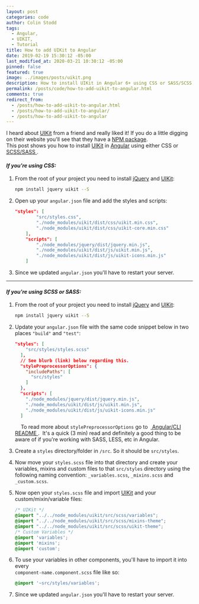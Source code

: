 ```yaml
---
layout: post
categories: code
author: Colin Stodd
tags:
  - Angular,
  - UIKIT,
  - Tutorial
title: How to add UIKit to Angular
date: 2019-02-19 15:30:12 -05:00
last_modified_at: 2020-03-21 10:30:12 -05:00
pinned: false
featured: true
image: ../images/posts/uikit.png
description: How to install UIKit in Angular 6+ using CSS or SASS/SCSS.
permalink: /posts/code/how-to-add-uikit-to-angular.html
comments: true
redirect_from:
  - /posts/how-to-add-uikit-to-angular.html
  - /posts/how-to-add-uikit-to-angular/
  - /posts/how-to-add-uikit-to-angular
---
```


I heard about <a href="https://getuikit.com" target="_blank" rel="noopener">UIKit</a> from a friend and really liked it! If you do a little digging on their website you'll see that they have a <a href="https://www.npmjs.com/package/uikit" target="_blank" rel="noopener">NPM package</a>. <br/>This post shows you how to install <a href="https://getuikit.com" target="_blank" rel="noopener">UIKit</a> in <a href="https://angular.io/" target="_blank" rel="noopener">Angular</a> using either CSS or <a href="#scss">SCSS/SASS <i class="fad fa-level-down-alt"></i></a>.

<i class="fab fa-css3 text-pink header-icon" title="CSS 3"></i>

#### _If you're using CSS:_

1. From the root of your project you need to install <a href="https://jquery.com/" target="_blank" rel="noopener">jQuery</a> and <a href="https://getuikit.com/" target="_blank" rel="noopener">UIKit</a>:

    ```bash
    npm install jquery uikit --S
    ```


2. Open up your `angular.json` file and add the styles and scripts:

    ```json
    "styles": [
            "src/styles.css",
            "./node_modules/uikit/dist/css/uikit.min.css",
            "./node_modules/uikit/dist/css/uikit-core.min.css"
        ],
        "scripts": [
            "./node_modules/jquery/dist/jquery.min.js",
            "./node_modules/uikit/dist/js/uikit.min.js",
            "./node_modules/uikit/dist/js/uikit-icons.min.js"
        ]
    ```

    <div id="scss" name="scss"></div>

3. Since we updated `angular.json` you'll have to restart your server.

---

<i class="fab fa-sass text-pink header-icon" title="SASS"></i>

#### _If you're using SCSS or SASS:_

1. From the root of your project you need to install <a href="https://jquery.com/" target="_blank" rel="noopener">jQuery</a> and <a href="https://getuikit.com/" target="_blank" rel="noopener">UIKit</a>:

    ```bash
    npm install jquery uikit --S
    ```

2. Update your `angular.json` file with the same code snippet below in two places `"build"` and `"test"`:

    ```json
    "styles": [
        "src/styles/styles.scss"
      ],
      // See blurb (link) below regarding this.
      "stylePreprocessorOptions": {
        "includePaths": [
          "src/styles"
        ]
      },
      "scripts": [
        "./node_modules/jquery/dist/jquery.min.js",
        "./node_modules/uikit/dist/js/uikit.min.js",
        "./node_modules/uikit/dist/js/uikit-icons.min.js"
      ]
    ```

    <div class="blurb"><i class="fad fa-books fa-lg"></i>&nbsp;&nbsp;&nbsp;  To read more about  <code>stylePreprocessorOptions</code> go to  &nbsp;<a href="https://github.com/angular/angular-cli/wiki/stories-global-styles" target="_blank" rel="noopener"> Angular/CLI README  <i class="fad fa-external-link-alt"></i></a>. &nbsp;It's a quick (3 min) read and definitely a good thing to be aware of if you're working with SASS, LESS, etc in Angular.</div>


3. Create a `styles` directory/folder in `/src`. So it should be `src/styles`.

4. Now move your `styles.scss` file into that directory and create your variables, mixins and custom files to that `src/styles` directory using the following naming convention: `_variables.scss`, `_mixins.scss` and `_custom.scss`.

5. Now open your `styles.scss` file and import <a href="https://getuikit.com/" target="_blank" rel="noopener">UIKit</a> and your custom/mixin/variable files:

    ```scss
    /* UIKit */
    @import "../../node_modules/uikit/src/scss/variables";
    @import "../../node_modules/uikit/src/scss/mixins-theme";
    @import "../../node_modules/uikit/src/scss/uikit-theme";
    /* Custom Variables */
    @import 'variables';
    @import 'mixins';
    @import 'custom';
    ```

6. To use your variables in other components, you'll have to import it into every <br/>
`component-name.component.scss` file like so:

    ```scss
    @import '~src/styles/variables';
    ```

7. Since we updated `angular.json` you'll have to restart your server.

